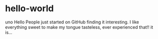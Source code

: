 # hello-world
uno
Hello People
just started on GitHub finding it interesting. I like everything sweet to make my tongue tasteless,
ever experienced that!! it is...
